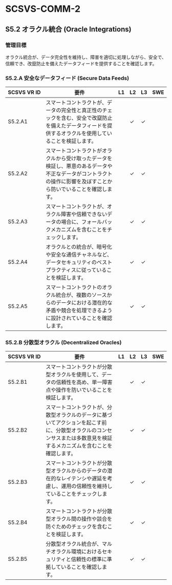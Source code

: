 # SCSVS-COMM-2

## S5.2 オラクル統合 (Oracle Integrations)

### 管理目標
オラクル統合が、データ完全性を維持し、障害を適切に処理しながら、安全で、信頼でき、改竄防止を備えたデータフィードを提供することを確認します。

### S5.2.A 安全なデータフィード (Secure Data Feeds)

| **SCSVS&nbsp;VR&nbsp;ID** | 要件                                                                 | L1 | L2 | L3 | SWE |
| ------------------------- | -------------------------------------------------------------------- | -- | -- | -- | --- |
| S5.2.A1      | スマートコントラクトが、データの完全性と真正性のチェックを含む、安全で改竄防止を備えたデータフィードを提供するオラクルを使用していることを検証します。 |    | ✓  | ✓  |     |
| S5.2.A2      | スマートコントラクトがオラクルから受け取ったデータを検証し、悪意のあるデータや不正なデータがコントラクトの操作に影響を及ぼすことから防いでいることを確認します。 |    | ✓  | ✓  |     |
| S5.2.A3      | スマートコントラクトが、オラクル障害や信頼できないデータの場合に、フォールバックメカニズムを含むことをチェックします。 |    | ✓  | ✓  |     |
| S5.2.A4      | オラクルとの統合が、暗号化や安全な通信チャネルなど、データセキュリティのベストプラクティスに従っていることを検証します。 |    | ✓  | ✓  |     |
| S5.2.A5      | スマートコントラクトのオラクル統合が、複数のソースからのデータにおける潜在的な矛盾や競合を処理できるように設計されていることを確認します。 |    | ✓  | ✓  |     |

### S5.2.B 分散型オラクル (Decentralized Oracles)

| **SCSVS&nbsp;VR&nbsp;ID** | 要件                                                                 | L1 | L2 | L3 | SWE |
| ------------------------- | -------------------------------------------------------------------- | -- | -- | -- | --- |
| S5.2.B1      | スマートコントラクトが分散型オラクルを使用して、データの信頼性を高め、単一障害点や操作を防いでいることを検証します。 |    | ✓  | ✓  |     |
| S5.2.B2      | スマートコントラクトが、分散型オラクルのデータに基づいてアクションを起こす前に、分散型オラクルのコンセンサスまたは多数意見を検証するメカニズムを含むことを確認します。 |    | ✓  | ✓  |     |
| S5.2.B3      | スマートコントラクトが分散型オラクルからのデータの潜在的なレイテンシや遅延を考慮し、運用の信頼性を維持していることをチェックします。 |    | ✓  | ✓  |     |
| S5.2.B4      | スマートコントラクトが分散型オラクル間の操作や談合を防ぐためのチェックを含むことを検証します。 |    | ✓  | ✓  |     |
| S5.2.B5      | 分散型オラクル統合が、マルチオラクル環境におけるセキュリティと信頼性の標準に準拠していることを確認します。 |    | ✓  | ✓  |     |

